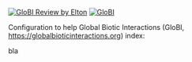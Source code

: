 [![GloBI Review by Elton](../../actions/workflows/review.yml/badge.svg)](../../actions/workflows/review.yml) [![GloBI](https://api.globalbioticinteractions.org/interaction.svg?accordingTo=globi:globalbioticinteractions/jorge2023&refutes=true&refutes=false)](https://globalbioticinteractions.org/?accordingTo=globi:globalbioticinteractions/jorge2023)

Configuration to help Global Biotic Interactions (GloBI, https://globalbioticinteractions.org) index: 

bla